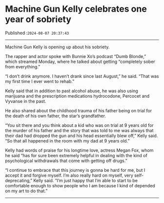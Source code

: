 # Machine Gun Kelly celebrates one year of sobriety

Published :`2024-08-07 20:37:43`

---

Machine Gun Kelly is opening up about his sobriety.

The rapper and actor spoke with Bunnie Xo’s podcast “Dumb Blonde,” which streamed Monday, where he talked about getting “completely sober from everything.”

“I don’t drink anymore. I haven’t drank since last August,” he said. “That was my first time I ever went to rehab.”

Kelly said that in addition to past alcohol abuse, he was also using marijuana and the prescription medications hydrocodone, Percocet and Vyvanse in the past.

He also shared about the childhood trauma of his father being on trial for the death of his own father, the star’s grandfather.

“You sit there and you think about a kid who was on trial at 9 years old for the murder of his father and the story that was told to me was always that their dad had dropped the gun and his head essentially blew off,” Kelly said. “So that all happened in the room with my dad at 9 years old.”

Kelly had words of praise for his longtime love, actress Megan Fox, whom he said “has for sure been extremely helpful in dealing with the kind of psychological withdrawals that come with getting off drugs.”

“I continue to embrace that this journey is gonna be hard for me, but I accept it and forgive myself. I’m also really hard on myself, very self-deprecating,” Kelly said. “I’m just happy that I’m able to start to be comfortable enough to show people who I am because I kind of depended on my art to do that.”

---

